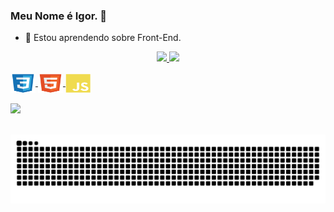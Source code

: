 ### Meu Nome é Igor. 👋



- 🌱 Estou aprendendo sobre Front-End.

<div align="center">
  <a href="https://github.com/igorsilvaB">
  <img height="180em" src="https://github-readme-stats.vercel.app/api?username=igorsilvaB&show_icons=true&theme=tokyonight&include_all_commits=true&count_private=true"/>
  <img height="180em" src="https://github-readme-stats.vercel.app/api/top-langs/?username=igorsilvaB&layout=compact&langs_count=7&theme=tokyonight"/>
</div>
  
 
<div style="display: inline_block"><br>
  <img align="center" alt="Bear-CSS" height="30" width="40" src="https://raw.githubusercontent.com/devicons/devicon/master/icons/css3/css3-original.svg">
  <img align="center" alt="Bear-HTML" height="30" width="40" src="https://raw.githubusercontent.com/devicons/devicon/master/icons/html5/html5-original.svg">
  <img align="center" alt="Bear-Js" height="30" width="40" src="https://raw.githubusercontent.com/devicons/devicon/master/icons/javascript/javascript-plain.svg">
</div>
  
  <div><br>
    <a href="" target="_blank"><img src="https://img.shields.io/badge/-LinkedIn-%230077B5?style=for-the-badge&logo=linkedin&logoColor=white" target="_blank"></a> 
  </div>
  <br>
  
  
  ![snake gif](https://github.com/igorsilvaB/igorsilvaB/blob/output/github-contribution-grid-snake.svg)
